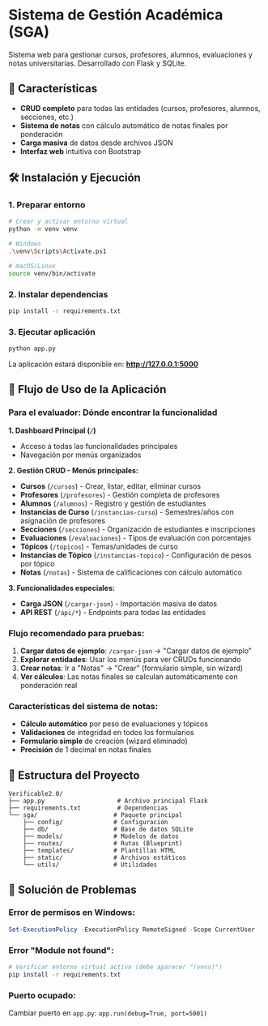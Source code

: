 # Sistema de Gestión Académica (SGA)

Sistema web para gestionar cursos, profesores, alumnos, evaluaciones y notas universitarias. Desarrollado con Flask y SQLite.

## 🚀 Características

- **CRUD completo** para todas las entidades (cursos, profesores, alumnos, secciones, etc.)
- **Sistema de notas** con cálculo automático de notas finales por ponderación
- **Carga masiva** de datos desde archivos JSON
- **Interfaz web** intuitiva con Bootstrap

## 🛠️ Instalación y Ejecución

### 1. Preparar entorno
```bash
# Crear y activar entorno virtual
python -m venv venv

# Windows
.\venv\Scripts\Activate.ps1

# macOS/Linux  
source venv/bin/activate
```

### 2. Instalar dependencias
```bash
pip install -r requirements.txt
```

### 3. Ejecutar aplicación
```bash
python app.py
```

La aplicación estará disponible en: **http://127.0.0.1:5000**

## 🎯 Flujo de Uso de la Aplicación

### Para el evaluador: Dónde encontrar la funcionalidad

**1. Dashboard Principal (`/`)**
- Acceso a todas las funcionalidades principales
- Navegación por menús organizados

**2. Gestión CRUD - Menús principales:**
- **Cursos** (`/cursos`) - Crear, listar, editar, eliminar cursos
- **Profesores** (`/profesores`) - Gestión completa de profesores  
- **Alumnos** (`/alumnos`) - Registro y gestión de estudiantes
- **Instancias de Curso** (`/instancias-curso`) - Semestres/años con asignación de profesores
- **Secciones** (`/secciones`) - Organización de estudiantes e inscripciones
- **Evaluaciones** (`/evaluaciones`) - Tipos de evaluación con porcentajes
- **Tópicos** (`/topicos`) - Temas/unidades de curso
- **Instancias de Tópico** (`/instancias-topico`) - Configuración de pesos por tópico
- **Notas** (`/notas`) - Sistema de calificaciones con cálculo automático

**3. Funcionalidades especiales:**
- **Carga JSON** (`/cargar-json`) - Importación masiva de datos
- **API REST** (`/api/*`) - Endpoints para todas las entidades

### Flujo recomendado para pruebas:

1. **Cargar datos de ejemplo**: `/cargar-json` → "Cargar datos de ejemplo"
2. **Explorar entidades**: Usar los menús para ver CRUDs funcionando
3. **Crear notas**: Ir a "Notas" → "Crear" (formulario simple, sin wizard)
4. **Ver cálculos**: Las notas finales se calculan automáticamente con ponderación real

### Características del sistema de notas:
- **Cálculo automático** por peso de evaluaciones y tópicos
- **Validaciones** de integridad en todos los formularios  
- **Formulario simple** de creación (wizard eliminado)
- **Precisión** de 1 decimal en notas finales

## 📁 Estructura del Proyecto

```
Verificable2.0/
├── app.py                    # Archivo principal Flask
├── requirements.txt          # Dependencias
└── sga/                     # Paquete principal
    ├── config/              # Configuración
    ├── db/                  # Base de datos SQLite
    ├── models/              # Modelos de datos
    ├── routes/              # Rutas (Blueprint)
    ├── templates/           # Plantillas HTML
    ├── static/              # Archivos estáticos
    └── utils/               # Utilidades
```

## 🔧 Solución de Problemas

### Error de permisos en Windows:
```powershell
Set-ExecutionPolicy -ExecutionPolicy RemoteSigned -Scope CurrentUser
```

### Error "Module not found":
```bash
# Verificar entorno virtual activo (debe aparecer "(venv)")
pip install -r requirements.txt
```

### Puerto ocupado:
Cambiar puerto en `app.py`: `app.run(debug=True, port=5001)`
